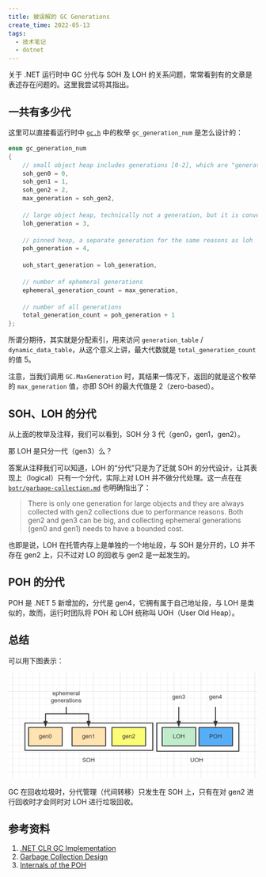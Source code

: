 ```yaml
---
title: 被误解的 GC Generations
create_time: 2022-05-13
tags:
  - 技术笔记
  - dotnet
---
```


关于 .NET 运行时中 GC 分代与 SOH 及 LOH 的关系问题，常常看到有的文章是表述存在问题的。这里我尝试将其指出。

## 一共有多少代

这里可以直接看运行时中 [`gc.h`](https://github.com/dotnet/runtime/blob/265988529080aa6e88f1d2ea12d9c080c93465e4/src/coreclr/gc/gc.h#L106) 中的枚举 `gc_generation_num` 是怎么设计的：

```cpp
enum gc_generation_num
{
    // small object heap includes generations [0-2], which are "generations" in the general sense.
    soh_gen0 = 0,
    soh_gen1 = 1,
    soh_gen2 = 2,
    max_generation = soh_gen2,

    // large object heap, technically not a generation, but it is convenient to represent it as such
    loh_generation = 3,

    // pinned heap, a separate generation for the same reasons as loh
    poh_generation = 4,

    uoh_start_generation = loh_generation,

    // number of ephemeral generations
    ephemeral_generation_count = max_generation,

    // number of all generations
    total_generation_count = poh_generation + 1
};
```

所谓分期待，其实就是分配索引，用来访问 `generation_table` / `dynamic_data_table`，从这个意义上讲，最大代数就是 `total_generation_count` 的值 5。

注意，当我们调用 `GC.MaxGeneration` 时，其结果一情况下，返回的就是这个枚举的 `max_generation` 值，亦即 SOH 的最大代值是 2（zero-based）。


## SOH、LOH 的分代

从上面的枚举及注释，我们可以看到，SOH 分 3 代（gen0，gen1，gen2）。

那 LOH 是只分一代（gen3）么？

答案从注释我们可以知道，LOH 的“分代”只是为了迁就 SOH 的分代设计，让其表现上（logical）只有一个分代，实际上对 LOH 并不做分代处理。这一点在在 [`botr/garbage-collection.md`](https://github.com/dotnet/runtime/blob/main/docs/design/coreclr/botr/garbage-collection.md#logical-representation-of-the-managed-heap) 也明确指出了：

>  There is only one generation for large objects and they are always collected with gen2 collections due to performance reasons. Both gen2 and gen3 can be big, and collecting ephemeral generations (gen0 and gen1) needs to have a bounded cost.

也即是说，LOH 在托管内存上是单独的一个地址段，与 SOH 是分开的，LO 并不存在 gen2 上，只不过对 LO 的回收与 gen2 是一起发生的。

## POH 的分代

POH 是 .NET 5 新增加的，分代是 gen4，它拥有属于自己地址段，与 LOH 是类似的，故而，运行时团队将 POH 和 LOH 统称叫 UOH（User Old Heap）。

## 总结

可以用下图表示：

![GC Generations](gc-generations.png)

GC 在回收垃圾时，分代管理（代间转移）只发生在 SOH 上，只有在对 gen2 进行回收时才会同时对 LOH 进行垃圾回收。


## 参考资料

1. [.NET CLR GC Implementation](https://github.com/dotnet/runtime/blob/265988529080aa6e88f1d2ea12d9c080c93465e4/src/coreclr/gc/gc.h)
2. [Garbage Collection Design](https://github.com/dotnet/runtime/blob/main/docs/design/coreclr/botr/garbage-collection.md)
3. [Internals of the POH](https://devblogs.microsoft.com/dotnet/internals-of-the-poh/)
